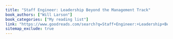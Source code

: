 ```yaml
---
title: "Staff Engineer: Leadership Beyond the Management Track"
book_authors: ["Will Larson"]
book_categories: ["My reading list"]
link: "https://www.goodreads.com/search?q=Staff+Engineer:+Leadership+Beyond+the+Management+Track+Will+Larson"
sitemap_exclude: true
---
```


